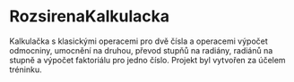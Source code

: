 # RozsirenaKalkulacka
Kalkulačka s klasickými operacemi pro dvě čísla a operacemi výpočet odmocniny, umocnění na druhou, převod stupňů na radiány, radiánů na stupně a výpočet faktoriálu pro jedno číslo.
Projekt byl vytvořen za účelem tréninku.
